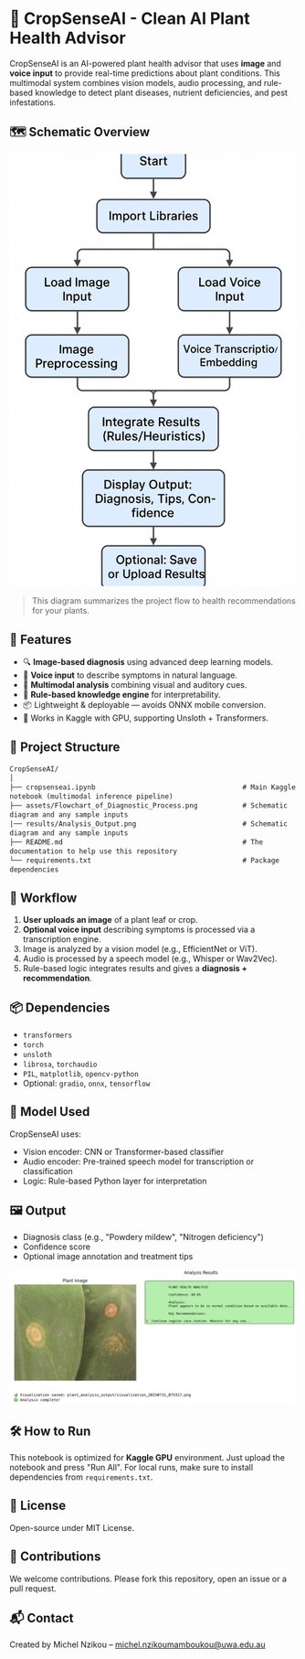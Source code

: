 # 🌿 CropSenseAI - Clean AI Plant Health Advisor

CropSenseAI is an AI-powered plant health advisor that uses **image** and **voice input** to provide real-time predictions about plant conditions. This multimodal system combines vision models, audio processing, and rule-based knowledge to detect plant diseases, nutrient deficiencies, and pest infestations.

## 🗺️ Schematic Overview

![Schematic Overview](assets/Flowchart_of_Diagnostic_Process.png)

> This diagram summarizes the project flow to health recommendations for your plants.

## 🚀 Features

- 🔍 **Image-based diagnosis** using advanced deep learning models.
- 🎤 **Voice input** to describe symptoms in natural language.
- 🤖 **Multimodal analysis** combining visual and auditory cues.
- 🧠 **Rule-based knowledge engine** for interpretability.
- 📦 Lightweight & deployable — avoids ONNX mobile conversion.
- 🧪 Works in Kaggle with GPU, supporting Unsloth + Transformers.

## 📁 Project Structure

```
CropSenseAI/
│
├── cropsenseai.ipynb                                    # Main Kaggle notebook (multimodal inference pipeline)
├── assets/Flowchart_of_Diagnostic_Process.png           # Schematic diagram and any sample inputs
|── results/Analysis_Output.png                          # Schematic diagram and any sample inputs
├── README.md                                            # The documentation to help use this repository
└── requirements.txt                                     # Package dependencies 
```

## 🧬 Workflow

1. **User uploads an image** of a plant leaf or crop.
2. **Optional voice input** describing symptoms is processed via a transcription engine.
3. Image is analyzed by a vision model (e.g., EfficientNet or ViT).
4. Audio is processed by a speech model (e.g., Whisper or Wav2Vec).
5. Rule-based logic integrates results and gives a **diagnosis + recommendation**.


## 📦 Dependencies

- `transformers`
- `torch`
- `unsloth`
- `librosa`, `torchaudio`
- `PIL`, `matplotlib`, `opencv-python`
- Optional: `gradio`, `onnx`, `tensorflow`

## 🧠 Model Used

CropSenseAI uses:
- Vision encoder: CNN or Transformer-based classifier
- Audio encoder: Pre-trained speech model for transcription or classification
- Logic: Rule-based Python layer for interpretation

## 🖼️ Output

- Diagnosis class (e.g., "Powdery mildew", "Nitrogen deficiency")
- Confidence score
- Optional image annotation and treatment tips


![Output Example](results/Analysis_Output.png)


## 🛠️ How to Run

This notebook is optimized for **Kaggle GPU** environment. Just upload the notebook and press "Run All". For local runs, make sure to install dependencies from `requirements.txt`.

## 📌 License

Open-source under MIT License.

## 🤝 Contributions

We welcome contributions. Please fork this repository, open an issue or a pull request.

## 📬 Contact

Created by Michel Nzikou – [michel.nzikoumamboukou@uwa.edu.au](mailto:michel.nzikoumamboukou@uwa.edu.au)

